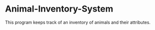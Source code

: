 # Animal-Inventory-System
This program keeps track of an inventory of animals and their attributes.
